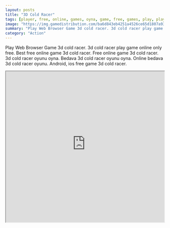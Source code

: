 ```yaml
---
layout: posts
title: "3D Cold Racer"
tags: [player, free, online, games, oyna, game, free, games, play, play, games]
image: "https://img.gamedistribution.com/ba6d843eb4251a4526ce65d1807a9309.jpg"
summary: "Play Web Browser Game 3d cold racer. 3d cold racer play game online only free. Best free online game 3d cold racer. Free online game 3d cold racer. 3d cold racer oyunu oyna. Bedava 3d cold racer oyunu oyna. Online bedava 3d cold racer oyunu. Android, ios free game 3d cold racer."
category: "Action"
---
```


Play Web Browser Game 3d cold racer. 3d cold racer play game online only free. Best free online game 3d cold racer. Free online game 3d cold racer. 3d cold racer oyunu oyna. Bedava 3d cold racer oyunu oyna. Online bedava 3d cold racer oyunu. Android, ios free game 3d cold racer.

<iframe width="100%" height="480px;" src="https://flash.gamedistribution.com?game=ba6d843eb4251a4526ce65d1807a9309"></iframe>